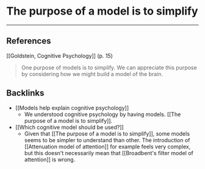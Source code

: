 # The purpose of a model is to simplify
---
## References
[[Goldstein, Cognitive Psychology]] (p. 15)
> One purpose of models is to simplify. We can appreciate this purpose by considering how we might build a model of the brain.

## Backlinks
* [[Models help explain cognitive psychology]]
	* We understood cognitive psychology by having models. [[The purpose of a model is to simplify]].
* [[Which cognitive model should be used?]]
	* Given that [[The purpose of a model is to simplify]], some models seems to be simpler to understand than other. The introduction of [[Attenuation model of attention]] for example feels very complex, but this doesn't necessarily mean that [[Broadbent's filter model of attention]] is wrong.

<!-- #evergreen -->

<!-- {BearID:C23B78FA-CD81-4DF9-B165-3FC57E12E763-64008-00000175F3BA56C6} -->
